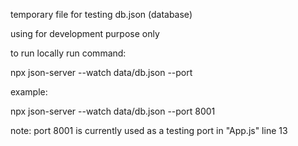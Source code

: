 temporary file for testing db.json (database)

using for development purpose only

to run locally run command:

npx json-server --watch data/db.json --port <portNumber>

example:

npx json-server --watch data/db.json --port 8001

note: port 8001 is currently used as a testing port in "App.js" line 13